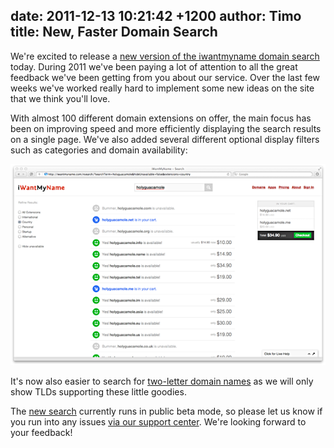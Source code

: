 date: 2011-12-13 10:21:42 +1200
author: Timo
title: New, Faster Domain Search
----

We're excited to release a [new version of the iwantmyname domain search](https://iwantmyname.com/nsearch) today. During 2011 we've been paying a lot of attention to all the great feedback we've been getting from you about our service. Over the last few weeks we've worked really hard to implement some new ideas on the site that we think you'll love.

With almost 100 different domain extensions on offer, the main focus has been on improving speed and more efficiently displaying the search results on a single page. We've also added several different optional display filters such as categories and domain availability:

[![blog-new-domain-search.png](/media/2011-12-13-blog-new-domain-search.png)](https://iwantmyname.com/search)

It's now also easier to search for [two-letter domain names](https://iwantmyname.com/short-domain-search) as we will only show TLDs supporting these little goodies.

The [new search](https://iwantmyname.com/nsearch) currently runs in public beta mode, so please let us know if you run into any issues [via our support center](https://iwantmyname.com/support). We're looking forward to your feedback!

